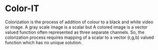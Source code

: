 # Color-IT
Colorization is the process of addition of colour to a black and white video or image. A gray scale image is a scalar but A colored image is a vector valued function often represented as three separate channels. So, the colorization process requires mapping of a scalar to a vector (r,g,b) valued function which has no unique solution.
